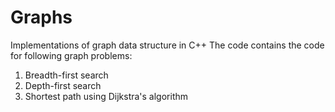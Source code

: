 # Graphs
Implementations of graph data structure in C++
The code contains the code for following graph problems:
1. Breadth-first search
2. Depth-first search
3. Shortest path using Dijkstra's algorithm
